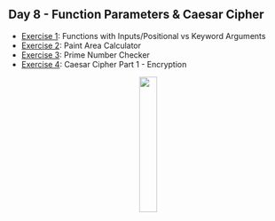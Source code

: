 ## Day 8 - Function Parameters & Caesar Cipher

- [Exercise 1](https://github.com/Sissaz/python-100-days/blob/main/day-01-100/day08/functions-positional-arguments.ipynb): Functions with Inputs/Positional vs Keyword Arguments
- [Exercise 2](https://github.com/Sissaz/python-100-days/blob/main/day-01-100/day08/paint-area-calculator.ipynb): Paint Area Calculator
- [Exercise 3](https://github.com/Sissaz/python-100-days/blob/main/day-01-100/day08/prime-number-checker.ipynb): Prime Number Checker
- [Exercise 4](https://github.com/Sissaz/python-100-days/blob/main/day-01-100/day08/caesar-cipher-part-1-encryption.ipynb): Caesar Cipher Part 1 - Encryption

<div align="center">
<a href="https://github.com/Sissaz" > <img width="25%"  src="https://cdn.discordapp.com/attachments/589442956021465142/971192953840222258/Sissasz.png" /></a>
</div>



